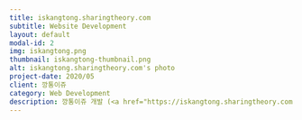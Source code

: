 ```yaml
---
title: iskangtong.sharingtheory.com
subtitle: Website Development
layout: default
modal-id: 2
img: iskangtong.png
thumbnail: iskangtong-thumbnail.png
alt: iskangtong.sharingtheory.com's photo
project-date: 2020/05
client: 깡통이쥬
category: Web Development
description: 깡통이쥬 개발 (<a href="https://iskangtong.sharingtheory.com" target="_blank">iskangtong.sharingtheory.com</a>)
---
```

